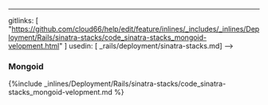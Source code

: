 ---
gitlinks: [ "https://github.com/cloud66/help/edit/feature/inlines/_includes/_inlines/Deployment/Rails/sinatra-stacks/code_sinatra-stacks_mongoid-velopment.html" ]
 usedin: [ _rails/deployment/sinatra-stacks.md] -->


### Mongoid



{%include _inlines/Deployment/Rails/sinatra-stacks/code_sinatra-stacks_mongoid-velopment.md %}




